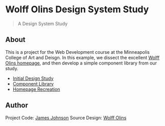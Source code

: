 # Wolff Olins Design System Study

> A Design System Study

## About

This is a project for the Web Development course at the Minneapolis College of Art and Deisgn. In this example, we dissect the excellent [Wolff Olins homepage](https://www.wolffolins.com/), and then develop a simple component library from our study.

- [Initial Design Study](assets/wolff-olins-web-study.pdf)
- [Component Library](https://jxjj.github.io/wolff-olins-casestudy/components/)
- [Homepage Recreation](https://jxjj.github.io/wolff-olins-casestudy/)

## Author

Project Code: [James Johnson](https://jjohnson.me)
Source Design: [Wolff Olins](https://www.wolffolins.com)

